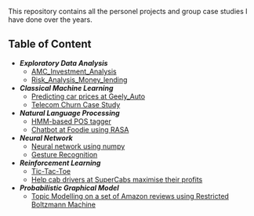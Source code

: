 This repository contains all the personel projects and group case studies I have done over the years.

## Table of Content
- ***Exploratory Data Analysis***
  - [AMC_Investment_Analysis](https://github.com/Arshdeep-Singh-gill/MachineLearningProjects/tree/main/AMC_Investement_Analysis)
  - [Risk_Analysis_Money_lending](https://github.com/Arshdeep-Singh-gill/MachineLearningProjects/tree/main/Risk_Analysis_Money_lending)
- ***Classical Machine Learning***
  - [Predicting car prices at Geely_Auto](Geely_Auto)
  - [Telecom Churn Case Study](Telecom_Churn)
- ***Natural Language Processing***
  - [HMM-based POS tagger](HMM-based_POS_tagger)
  - [Chatbot at Foodie using RASA](Foodie)
- ***Neural Network***
  - [Neural network using numpy](NN_Numpy)
  - [Gesture Recognition](Gesture_Recognition)
- ***Reinforcement Learning***
  - [Tic-Tac-Toe](Tic-Tac-Toe)
  - [Help cab drivers at SuperCabs maximise their profits](SuperCabs)
- ***Probabilistic Graphical Model***
  - [Topic Modelling on a set of Amazon reviews using Restricted Boltzmann Machine](TopicModelling_RBM)

 



